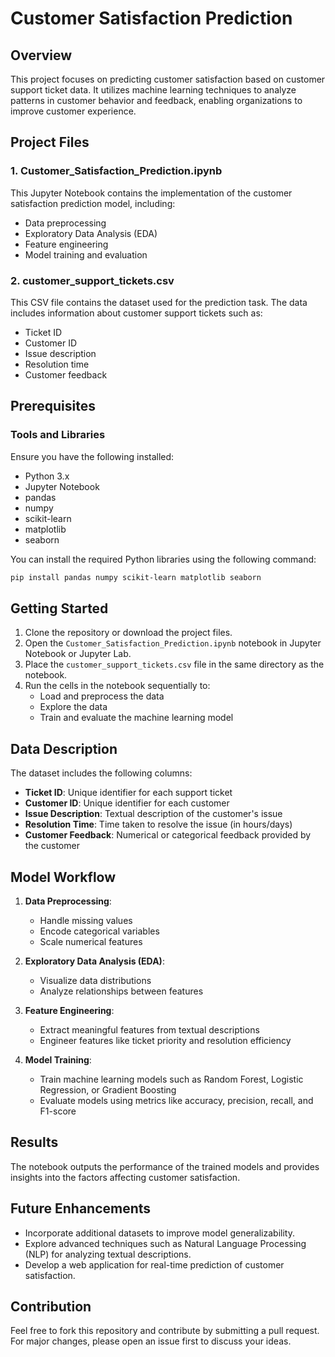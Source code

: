 
# Customer Satisfaction Prediction

## Overview

This project focuses on predicting customer satisfaction based on customer support ticket data. It utilizes machine learning techniques to analyze patterns in customer behavior and feedback, enabling organizations to improve customer experience.

## Project Files

### 1. **Customer_Satisfaction_Prediction.ipynb**

This Jupyter Notebook contains the implementation of the customer satisfaction prediction model, including:

- Data preprocessing
- Exploratory Data Analysis (EDA)
- Feature engineering
- Model training and evaluation

### 2. **customer_support_tickets.csv**

This CSV file contains the dataset used for the prediction task. The data includes information about customer support tickets such as:

- Ticket ID
- Customer ID
- Issue description
- Resolution time
- Customer feedback

## Prerequisites

### Tools and Libraries

Ensure you have the following installed:

- Python 3.x
- Jupyter Notebook
- pandas
- numpy
- scikit-learn
- matplotlib
- seaborn

You can install the required Python libraries using the following command:

```bash
pip install pandas numpy scikit-learn matplotlib seaborn
```

## Getting Started

1. Clone the repository or download the project files.
2. Open the `Customer_Satisfaction_Prediction.ipynb` notebook in Jupyter Notebook or Jupyter Lab.
3. Place the `customer_support_tickets.csv` file in the same directory as the notebook.
4. Run the cells in the notebook sequentially to:
   - Load and preprocess the data
   - Explore the data
   - Train and evaluate the machine learning model

## Data Description

The dataset includes the following columns:

- **Ticket ID**: Unique identifier for each support ticket
- **Customer ID**: Unique identifier for each customer
- **Issue Description**: Textual description of the customer's issue
- **Resolution Time**: Time taken to resolve the issue (in hours/days)
- **Customer Feedback**: Numerical or categorical feedback provided by the customer

## Model Workflow

1. **Data Preprocessing**:

   - Handle missing values
   - Encode categorical variables
   - Scale numerical features

2. **Exploratory Data Analysis (EDA)**:

   - Visualize data distributions
   - Analyze relationships between features

3. **Feature Engineering**:

   - Extract meaningful features from textual descriptions
   - Engineer features like ticket priority and resolution efficiency

4. **Model Training**:

   - Train machine learning models such as Random Forest, Logistic Regression, or Gradient Boosting
   - Evaluate models using metrics like accuracy, precision, recall, and F1-score

## Results

The notebook outputs the performance of the trained models and provides insights into the factors affecting customer satisfaction.

## Future Enhancements

- Incorporate additional datasets to improve model generalizability.
- Explore advanced techniques such as Natural Language Processing (NLP) for analyzing textual descriptions.
- Develop a web application for real-time prediction of customer satisfaction.

## Contribution

Feel free to fork this repository and contribute by submitting a pull request. For major changes, please open an issue first to discuss your ideas.

##

